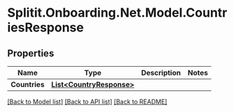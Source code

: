 # Splitit.Onboarding.Net.Model.CountriesResponse

## Properties

Name | Type | Description | Notes
------------ | ------------- | ------------- | -------------
**Countries** | [**List&lt;CountryResponse&gt;**](CountryResponse.md) |  | 

[[Back to Model list]](../README.md#documentation-for-models) [[Back to API list]](../README.md#documentation-for-api-endpoints) [[Back to README]](../README.md)

